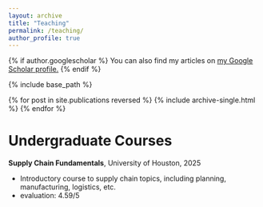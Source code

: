 ```yaml
---
layout: archive
title: "Teaching"
permalink: /teaching/
author_profile: true
---
```


{% if author.googlescholar %}
  You can also find my articles on <u><a href="{{author.googlescholar}}">my Google Scholar profile</a>.</u>
{% endif %}

{% include base_path %}

{% for post in site.publications reversed %}
  {% include archive-single.html %}
{% endfor %}


Undergraduate Courses
======
__Supply Chain Fundamentals__, University of Houston, 2025
* Introductory course to supply chain topics, including planning, manufacturing, logistics, etc.
* evaluation: 4.59/5

